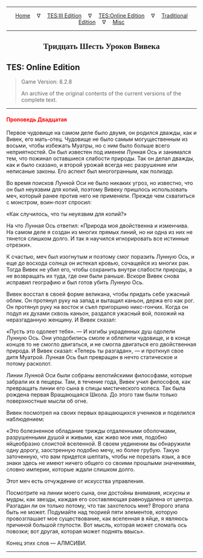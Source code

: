 
---

<!-- Jekyll Page Links -->

<center>
<a href="../../../../index.html">Home</a>
&emsp;&nabla;&emsp;
<a href="../../../index-tes3.html">TES:III Edition</a>
&emsp;&nabla;&emsp;
<a href="../../../index-teso.html">TES:Online Edition</a>
&emsp;&nabla;&emsp;
<a href="../../../index-traditional.html">Traditional Edition</a>
&emsp;&nabla;&emsp;
<a href="../../../index-misc.html">Misc</a>
</center>

<!-- Markdown Body Below: -->

---

<center>
<h2><span style="font-family:Georgia">Тридцать Шесть Уроков Вивека</span></h2>
</center>

## TES: Online Edition

> Game Version: 8.2.8
>
> An archive of the original contents of the current versions of the complete text.

---

#### <span style="color:red">Проповедь Двадцатая</span>

Первое чудовище на самом деле было двумя, он родился дважды, как и Вивек, его мать-отец. Чудовище не было самым могущественным из восьми, чтобы избежать Муатры, но с ним было больше всего неприятностей. Он был известен под именем Лунная Ось и занимался тем, что пожинал оставшиеся слабости природы. Так он делал дважды, как и было сказано, и второй урожай всегда нес разрушение или неписаные законы. Его аспект был многогранным, как полиэдр.

Во время поисков Лунной Оси не было никаких угроз, но известно, что он был неуязвим для копий, поэтому Вивеку пришлось использовать меч, который ранее против него не применяли. Прежде чем схватиться с монстром, воин-поэт спросил:

«Как случилось, что ты неуязвим для копий?»

На что Лунная Ось ответил: «Природа моя двойственна и изменчива. На самом деле я создан из многих прямых линий, но ни одна из них не тянется слишком долго. И так я научился игнорировать все истинные отрезки».

К счастью, меч был изогнутым и поэтому смог поразить Лунную Ось, и еще до восхода солнца он истекал кровью, сочащейся из многих ран. Тогда Вивек не убил его, чтобы сохранить внутри слабости природы, а не возвращать их туда, где они были раньше. Вскоре Вивек снова исправил географию и был готов убить Лунную Ось.

Вивек восстал в своей форме великана, чтобы придать себе ужасный облик. Он протянул руку на запад и вытащил каньон, держа его как рог. Он протянул руку на восток и съел пригоршню никс-гончих. Когда он подул их духами сквозь каньон, раздался ужасный вой, похожий на неразгаданную женщину. И Вивек сказал:

«Пусть это одолеет тебя». — И изгибы украденных душ одолели Лунную Ось. Они уподобились смоле и облепили чудовище, и в конце концов то не смогло двигаться, и не смогла двигаться его двойственная природа.
И Вивек сказал: «Теперь ты разгадан», — и проткнул свое дитя Муатрой. Лунная Ось был превращен в нечто статическое и потому расколот.

Линии Лунной Оси были собраны велотийскими философами, которые забрали их в пещеры. Там, в течение года, Вивек учил философов, как превращать линии его сына в спицы мистического колеса. Так была рождена первая Вращающаяся Школа. До этого там были только поверхностные мысли об огне.

Вивек посмотрел на своих первых вращающихся учеников и поделился наблюдением:

«Это болезненное обладание трижды отдаленными оболочками, разрушенными душой и живыми, как живо мое имя, подобно яйцеобразно слоистой вселенной. В своем уединении вы обнаружили одну дорогу, заостренную подобно мечу, но более грубую. Такую заточенную, что вам придется шептать, чтобы не порезать язык, а все знаки здесь не имеют ничего общего со своими прошлыми значениями, словно империи, которые ждали слишком долго.

Этот меч есть отчуждение от искусства управления.

Посмотрите на линии моего сына, они достойны внимания, искусны и мудры, как звезды, каждая его составляющая равноудалена от центра. Разгадан ли он только потому, что так захотелось мне? Второго этапа быть не может. Подумайте над теорией пяти элементов, которую провозглашает мое существование, как вселенная в яйце, я являюсь причиной большой глупости. Вот мысль, которая может сломать ось повозки; вот другая, которая может поднять ввысь».

Конец этих слов — АЛМСИВИ.

---
